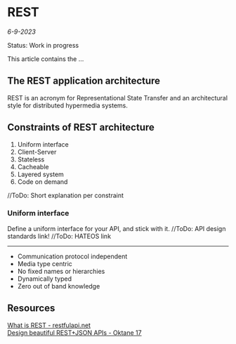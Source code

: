 # REST

*6-9-2023*

Status: Work in progress

This article contains the ...

## The REST application architecture

REST is an acronym for Representational State Transfer and an architectural style for distributed hypermedia systems.

## Constraints of REST architecture

1. Uniform interface
2. Client-Server
3. Stateless
4. Cacheable
5. Layered system
6. Code on demand

//ToDo: Short explanation per constraint

### Uniform interface

Define a uniform interface for your API, and stick with it.
//ToDo: API design standards link!
//ToDo: HATEOS link


---

- Communication protocol independent
- Media type centric
- No fixed names or hierarchies
- Dynamically typed
- Zero out of band knowledge

## Resources

[What is REST - restfulapi.net](https://restfulapi.net/)  
[Design beautiful REST+JSON APIs - Oktane 17](https://www.youtube.com/watch?v=MiOSzpfP1Ww)